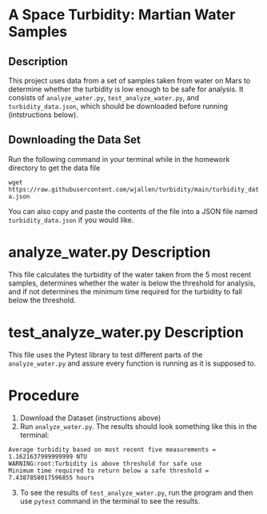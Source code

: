 # A Space Turbidity: Martian Water Samples

## Description

This project uses data from a set of samples taken from water on Mars to determine whether the turbidity is low enough to be safe for analysis. It consists of `analyze_water.py`, `test_analyze_water.py`, and `turbidity_data.json`, which should be downloaded before running (intstructions below).

## Downloading the Data Set

Run the following command in your terminal while in the homework directory to get the data file

`wget https://raw.githubusercontent.com/wjallen/turbidity/main/turbidity_data.json`

You can also copy and paste the contents of the file into a JSON file named `turbidity_data.json` if you would like.

# analyze_water.py Description

This file calculates the turbidity of the water taken from the 5 most recent samples, determines whether the water is below the threshold for analysis, and if not determines the minimum time required for the turbidity to fall below the threshold.

# test_analyze_water.py Description

This file uses the Pytest library to test different parts of the `analyze_water.py` and assure every function is running as it is supposed to.

# Procedure

1. Download the Dataset (instructions above)
2. Run `analyze_water.py`. The results should look something like this in the terminal:
```
Average turbidity based on most recent five measurements = 1.1621637999999999 NTU
WARNING:root:Turbidity is above threshold for safe use
Minimum time required to return below a safe threshold = 7.4387858017596855 hours
```
3. To see the results of `test_analyze_water.py`, run the program and then use `pytest` command in the terminal to see the results.
